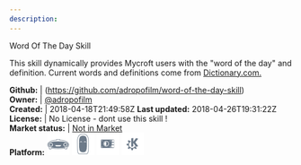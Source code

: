 ```yaml
---
description: 
---
```

Word Of The Day Skill

This skill dynamically provides Mycroft users with the "word of the day" and definition. Current words and definitions come from
[Dictionary.com.](Dictionary.com)

**Github:** | (https://github.com/adropofilm/word-of-the-day-skill)  
**Owner:** | [@adropofilm](https://github.com/adropofilm)  
**Created:** | 2018-04-18T21:49:58Z  **Last updated:** 2018-04-26T19:31:22Z  
**License:** | No License - dont use this skill !  
**Market status:** | [Not in Market](https://market.mycroft.ai/skill/)  
**Platform:**   ![](.gitbook/assets/mark-1-icon.png)  ![](.gitbook/assets/mark-2-icon.png)  ![](.gitbook/assets/picroft-icon.png)  ![](.gitbook/assets/kde.png)   
